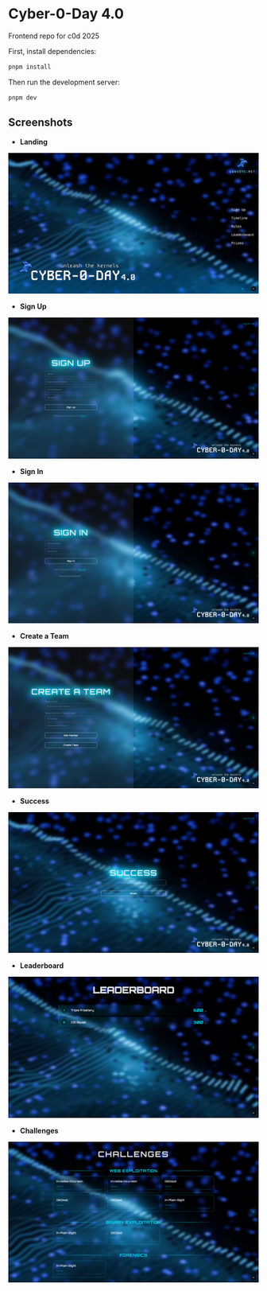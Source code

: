 # Cyber-0-Day 4.0

Frontend repo for c0d 2025

First, install dependencies:

```bash
pnpm install
```

Then run the development server:

```bash
pnpm dev
```

## Screenshots

- **Landing**

![landing page](/screenshots/landing.png)

- **Sign Up**

![sign up page](/screenshots/signup.png)

- **Sign In**

![sign in page](/screenshots/login.png)

- **Create a Team**

![team page](/screenshots/team.png)

- **Success**

![success page](/screenshots/success.png)

- **Leaderboard**

![leaderboard page](/screenshots/leaderboard.png)

- **Challenges**

![challenges page](/screenshots/challenges.png)
